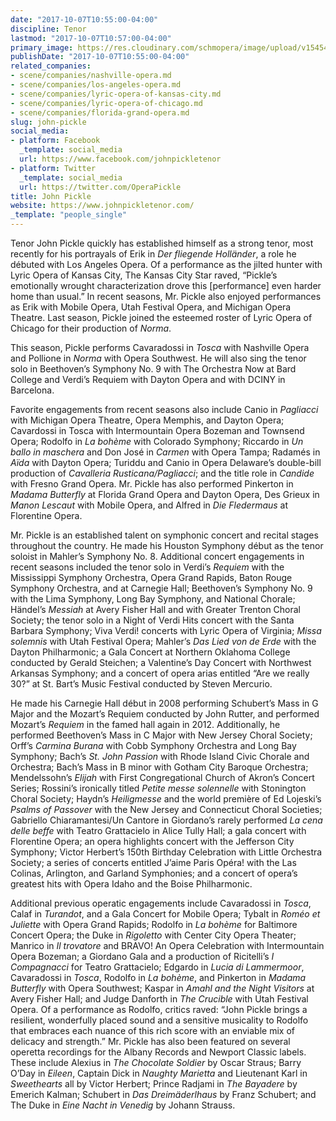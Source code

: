 ```yaml
---
date: "2017-10-07T10:55:00-04:00"
discipline: Tenor
lastmod: "2017-10-07T10:57:00-04:00"
primary_image: https://res.cloudinary.com/schmopera/image/upload/v1545409169/media/webhook-uploads/1507387868364/Pickle.J.Headshot.jpg.jpg
publishDate: "2017-10-07T10:55:00-04:00"
related_companies:
- scene/companies/nashville-opera.md
- scene/companies/los-angeles-opera.md
- scene/companies/lyric-opera-of-kansas-city.md
- scene/companies/lyric-opera-of-chicago.md
- scene/companies/florida-grand-opera.md
slug: john-pickle
social_media:
- platform: Facebook
  _template: social_media
  url: https://www.facebook.com/johnpickletenor
- platform: Twitter
  _template: social_media
  url: https://twitter.com/OperaPickle
title: John Pickle
website: https://www.johnpickletenor.com/
_template: "people_single"
---
```


Tenor John Pickle quickly has established himself as a strong tenor, most recently for his portrayals of Erik in *Der fliegende Holländer*, a role he débuted with Los Angeles Opera. Of a performance as the jilted hunter with Lyric Opera of Kansas City, The Kansas City Star raved, “Pickle’s emotionally wrought characterization drove this [performance] even harder home than usual.” In recent seasons, Mr. Pickle also enjoyed performances as Erik with Mobile Opera, Utah Festival Opera, and Michigan Opera Theatre. Last season, Pickle joined the esteemed roster of Lyric Opera of Chicago for their production of *Norma*. 

This season, Pickle performs Cavaradossi in *Tosca* with Nashville Opera and Pollione in *Norma* with Opera Southwest. He will also sing the tenor solo in Beethoven’s Symphony No. 9 with The Orchestra Now at Bard College and Verdi’s Requiem with Dayton Opera and with DCINY in Barcelona.

Favorite engagements from recent seasons also include Canio in *Pagliacci* with Michigan Opera Theatre, Opera Memphis, and Dayton Opera; Cavardossi in Tosca with Intermountain Opera Bozeman and Townsend Opera; Rodolfo in *La bohème* with Colorado Symphony; Riccardo in *Un ballo in maschera* and Don José in *Carmen* with Opera Tampa; Radamés in *Aïda* with Dayton Opera; Turiddu and Canio in Opera Delaware’s double-bill production of *Cavalleria Rusticana/Pagliacci*; and the title role in *Candide* with Fresno Grand Opera. Mr. Pickle has also performed Pinkerton in *Madama Butterfly* at Florida Grand Opera and Dayton Opera, Des Grieux in *Manon Lescaut* with Mobile Opera, and Alfred in *Die Fledermaus* at Florentine Opera.

Mr. Pickle is an established talent on symphonic concert and recital stages throughout the country. He made his Houston Symphony début as the tenor soloist in Mahler’s Symphony No. 8. Additional concert engagements in recent seasons included the tenor solo in Verdi’s *Requiem* with the Mississippi Symphony Orchestra, Opera Grand Rapids, Baton Rouge Symphony Orchestra, and at Carnegie Hall; Beethoven’s Symphony No. 9 with the Lima Symphony, Long Bay Symphony, and National Chorale; Händel’s *Messiah* at Avery Fisher Hall and with Greater Trenton Choral Society; the tenor solo in a Night of Verdi Hits concert with the Santa Barbara Symphony; Viva Verdi! concerts with Lyric Opera of Virginia; *Missa solemnis* with Utah Festival Opera; Mahler’s *Das Lied von de Erde* with the Dayton Philharmonic; a Gala Concert at Northern Oklahoma College conducted by Gerald Steichen; a Valentine’s Day Concert with Northwest Arkansas Symphony; and a concert of opera arias entitled “Are we really 30?” at St. Bart’s Music Festival conducted by Steven Mercurio.

He made his Carnegie Hall début in 2008 performing Schubert’s Mass in G Major and the Mozart’s Requiem conducted by John Rutter, and performed Mozart’s *Requiem* in the famed hall again in 2012. Additionally, he performed Beethoven’s Mass in C Major with New Jersey Choral Society; Orff’s *Carmina Burana* with Cobb Symphony Orchestra and Long Bay Symphony; Bach’s *St. John Passion* with Rhode Island Civic Chorale and Orchestra; Bach’s Mass in B minor with Gotham City Baroque Orchestra; Mendelssohn’s *Elijah* with First Congregational Church of Akron’s Concert Series; Rossini’s ironically titled *Petite messe solennelle* with Stonington Choral Society; Haydn’s *Heiligmesse* and the world première of Ed Lojeski’s *Psalms of Passover* with the New Jersey and Connecticut Choral Societies; Gabriello Chiaramantesi/Un Cantore in Giordano’s rarely performed *La cena delle beffe* with Teatro Grattacielo in Alice Tully Hall; a gala concert with Florentine Opera; an opera highlights concert with the Jefferson City Symphony; Victor Herbert’s 150th Birthday Celebration with Little Orchestra Society; a series of concerts entitled J’aime Paris Opéra! with the Las Colinas, Arlington, and Garland Symphonies; and a concert of opera’s greatest hits with Opera Idaho and the Boise Philharmonic.

Additional previous operatic engagements include Cavaradossi in *Tosca*, Calaf in *Turandot*, and a Gala Concert for Mobile Opera; Tybalt in *Roméo et Juliette* with Opera Grand Rapids; Rodolfo in *La bohème* for Baltimore Concert Opera; the Duke in *Rigoletto* with Center City Opera Theater; Manrico in *Il trovatore* and BRAVO! An Opera Celebration with Intermountain Opera Bozeman; a Giordano Gala and a production of Ricitelli’s *I Compagnacci* for Teatro Grattacielo; Edgardo in *Lucia di Lammermoor*, Cavaradossi in *Tosca*, Rodolfo in *La bohème*, and Pinkerton in *Madama Butterfly* with Opera Southwest; Kaspar in *Amahl and the Night Visitors* at Avery Fisher Hall; and Judge Danforth in *The Crucible* with Utah Festival Opera. Of a performance as Rodolfo, critics raved: “John Pickle brings a resilient, wonderfully placed sound and a sensitive musicality to Rodolfo that embraces each nuance of this rich score with an enviable mix of delicacy and strength.”
Mr. Pickle has also been featured on several operetta recordings for the Albany Records and Newport Classic labels. These include Alexius in *The Chocolate Soldier* by Oscar Straus; Barry O’Day in *Eileen*, Captain Dick in *Naughty Marietta* and Lieutenant Karl in *Sweethearts* all by Victor Herbert; Prince Radjami in *The Bayadere* by Emerich Kalman; Schubert in *Das Dreimäderlhaus* by Franz Schubert; and The Duke in *Eine Nacht in Venedig* by Johann Strauss. 
